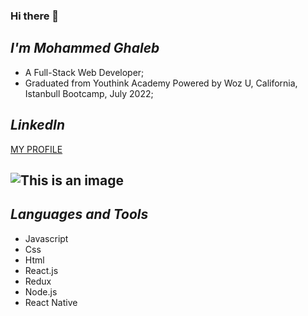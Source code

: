 ### Hi there 👋

_I'm Mohammed Ghaleb_
-
- A Full-Stack Web Developer;
- Graduated from Youthink Academy Powered by Woz U, California, Istanbull Bootcamp, July 2022;

_LinkedIn_
-
[MY PROFILE]([docs/CONTRIBUTING.md](https://www.linkedin.com/in/mohammed-ghaleb-693847230/))


![This is an image](https://myoctocat.com/assets/images/base-octocat.svg)
-

_Languages and Tools_
-
- Javascript
- Css
- Html
- React.js
- Redux
- Node.js
- React Native

<!--
**Alhelali34/Alhelali34** is a ✨ _special_ ✨ repository because its `README.md` (this file) appears on your GitHub profile.

Here are some ideas to get you started:

- 🔭 I’m currently working on ...
- 🌱 I’m currently learning ...
- 👯 I’m looking to collaborate on ...
- 🤔 I’m looking for help with ...
- 💬 Ask me about ...
- 📫 How to reach me: ...
- 😄 Pronouns: ...
- ⚡ Fun fact: ...
-->
